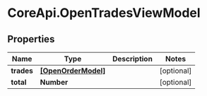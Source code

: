# CoreApi.OpenTradesViewModel

## Properties
Name | Type | Description | Notes
------------ | ------------- | ------------- | -------------
**trades** | [**[OpenOrderModel]**](OpenOrderModel.md) |  | [optional] 
**total** | **Number** |  | [optional] 


